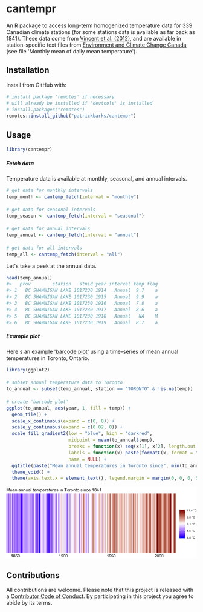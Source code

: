 
<!-- README.md is generated from README.Rmd. Please edit that file -->
cantempr
========

An R package to access long-term homogenized temperature data for 339 Canadian climate stations (for some stations data is available as far back as 1841). These data come from [Vincent et al. (2012)](https://doi.org/10.1029/2012JD017859), and are available in station-specific text files from [Environment and Climate Change Canada](https://www.canada.ca/en/environment-climate-change/services/climate-change/science-research-data/climate-trends-variability/adjusted-homogenized-canadian-data/surface-air-temperature-access.html) (see file 'Monthly mean of daily mean temperature').

Installation
------------

Install from GitHub with:

``` r
# install package 'remotes' if necessary
# will already be installed if 'devtools' is installed
# install.packages("remotes") 
remotes::install_github("patrickbarks/cantempr")
```

Usage
-----

``` r
library(cantempr)
```

##### Fetch data

Temperature data is available at monthly, seasonal, and annual intervals.

``` r
# get data for monthly intervals
temp_month <- cantemp_fetch(interval = "monthly")

# get data for seasonal intervals
temp_season <- cantemp_fetch(interval = "seasonal")

# get data for annual intervals
temp_annual <- cantemp_fetch(interval = "annual")

# get data for all intervals
temp_all <- cantemp_fetch(interval = "all")
```

Let's take a peek at the annual data.

``` r
head(temp_annual)
#>   prov        station   stnid year interval temp flag
#> 1   BC SHAWNIGAN LAKE 1017230 1914   Annual  9.7    a
#> 2   BC SHAWNIGAN LAKE 1017230 1915   Annual  9.9    a
#> 3   BC SHAWNIGAN LAKE 1017230 1916   Annual  7.8    a
#> 4   BC SHAWNIGAN LAKE 1017230 1917   Annual  8.6    a
#> 5   BC SHAWNIGAN LAKE 1017230 1918   Annual   NA    M
#> 6   BC SHAWNIGAN LAKE 1017230 1919   Annual  8.7    a
```

##### Example plot

Here's an example ['barcode plot'](https://www.cbc.ca/news/technology/charts-climate-change-bar-codes-1.4802293) using a time-series of mean annual temperatures in Toronto, Ontario.

``` r
library(ggplot2)

# subset annual temperature data to Toronto
to_annual <- subset(temp_annual, station == "TORONTO" & !is.na(temp))

# create 'barcode plot'
ggplot(to_annual, aes(year, 1, fill = temp)) +
  geom_tile() +
  scale_x_continuous(expand = c(0, 0)) +
  scale_y_continuous(expand = c(0.02, 0)) +
  scale_fill_gradient2(low = "blue", high = "darkred",
                       midpoint = mean(to_annual$temp),
                       breaks = function(x) seq(x[1], x[2], length.out = 5),
                       labels = function(x) paste(formatC(x, format = "f", digits = 1), "\u00B0C"),
                       name = NULL) +
  ggtitle(paste("Mean annual temperatures in Toronto since", min(to_annual$year))) +
  theme_void() +
  theme(axis.text.x = element_text(), legend.margin = margin(0, 0, 0, 5))
```

![](man/img/unnamed-chunk-6-1.png)

Contributions
-------------

All contributions are welcome. Please note that this project is released with a [Contributor Code of Conduct](CONDUCT.md). By participating in this project you agree to abide by its terms.
